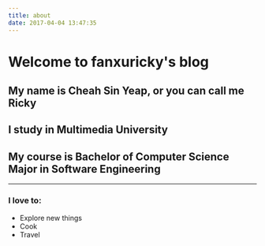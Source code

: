```yaml
---
title: about
date: 2017-04-04 13:47:35
---
```


# Welcome to fanxuricky's blog
## My name is Cheah Sin Yeap, or you can call me Ricky
## I study in Multimedia University
## My course is Bachelor of Computer Science Major in Software Engineering

---

### I love to:
* Explore new things
* Cook
* Travel
